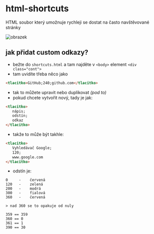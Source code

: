 # html-shortcuts
HTML soubor který umožnuje rychleji se dostat na často navštěvované stránky



![obrazek](https://user-images.githubusercontent.com/89579269/196024272-37adeda7-e6f0-4ef8-a479-45c4da9000c2.png)


## jak přidat custom odkazy?
- bežte do `shortcuts.html` a tam najděte v `<body>` element `<div class="cont">`
- tam uvidíte třeba něco jako
``` html
<tlacitko>GitHub;240;github.com</tlacitko>
```
- tak to můžete upravit nebo duplikovat *(pod to)*
- pokud chcete vytvořit nový, tady je jak:
```html
<tlacitko>
   nápis;
   odstín;
   odkaz
</tlacitko>
```
- takže to může být takhle:
```html
<tlacitko>
   Vyhledávač Google;
   120;
   www.google.com
</tlacitko>
```
- odstín je:
```
0     -    červená
120   -    zelená
200   -    modrá
300   -    fialová
360   -    červená

> nad 360 se to opakuje od nuly

359 == 359
360 == 0
361 == 1
390 == 30
```
